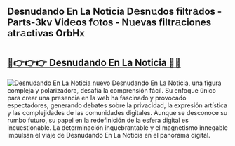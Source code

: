 ## Desnudando En La Noticia D𝚎sn𝚞dos filtr𝚊dos - Parts-3kv Vid𝚎os f𝚘tos - N𝚞evas filtr𝚊ciones atr𝚊ctivas OrbHx

# <h2><a href="http://mb0i2w.tromn.icu/?c=Desnudando+En+La+Noticia">🔗👉👉👉 Desnudando En La Noticia 🔗🔗</a></h2>

[![Desnudando En La Noticia nuevo](https://i.imgur.com/pEAQMta.gif)](http://mb0i2w.tromn.icu/?c=Desnudando+En+La+Noticia)
Desnudando En La Noticia, una figura compleja y polarizadora, desafía la comprensión fácil. Su enfoque único para crear una presencia en la web ha fascinado y provocado espectadores, generando debates sobre la privacidad, la expresión artística y las complejidades de las comunidades digitales. Aunque se desconoce su rumbo futuro, su papel en la redefinición de la esfera digital es incuestionable. La determinación inquebrantable y el magnetismo innegable impulsan el viaje de Desnudando En La Noticia en el panorama digital.
